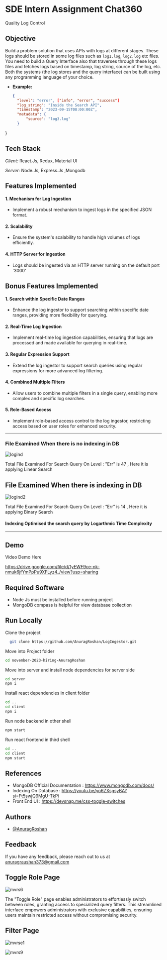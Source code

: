 # SDE Intern Assignment Chat360
Quality Log Control

## Objective

Build a problem solution that uses APIs with logs at different stages. These logs should be stored in some log files such as `log1.log`, `log2.log` etc files. 
You need to build a Query Interface also that traverses through these logs files and fetches logs based on timestamp, log string, source of the log, etc.
Both the systems (the log stores and the query interface) can be built using any programming language of your choice.

- **Example:**
  ```json
  {
	"level": "error", ["info", "error", "success"]
	"log_string": "Inside the Search API",
	"timestamp": "2023-09-15T08:00:00Z",    
    "metadata": {
        "source": "log3.log"
    }
}

## Tech Stack

*Client:* React.Js, Redux, Material UI

*Server:* Node.Js, Express.Js ,Mongodb

## Features Implemented

#### 1. Mechanism for Log Ingestion

- Implement a robust mechanism to ingest logs in the specified JSON format.

#### 2. Scalability

- Ensure the system's scalability to handle high volumes of logs efficiently.

#### 4. HTTP Server for Ingestion

- Logs should be ingested via an HTTP server running on the default port '3000'

## Bonus Features Implemented

#### 1. Search within Specific Date Ranges

- Enhance the log ingestor to support searching within specific date ranges, providing more flexibility for querying.

#### 2. Real-Time Log Ingestion

- Implement real-time log ingestion capabilities, ensuring that logs are processed and made available for querying in real-time.

#### 3. Regular Expression Support

- Extend the log ingestor to support search queries using regular expressions for more advanced log filtering.

#### 4. Combined Multiple Filters

- Allow users to combine multiple filters in a single query, enabling more complex and specific log searches.

#### 5. Role-Based Access

- Implement role-based access control to the log ingestor, restricting access based on user roles for enhanced security.

---

### File Examined When there is no indexing in DB

![logind](https://github.com/AnuragRoshan/images/blob/main/notIndex.png)

Total File Examined For Search Query On Level : "Err" is 47 , Here it is applying Linear Search

## File Examined When there is indexing in DB

![logind2](https://raw.githubusercontent.com/AnuragRoshan/images/main/index.png)

Total File Examined For Search Query On Level : “Err” is 14 , Here it is applying Binary Search

#### Indexing Optimised the search query by Logarthmic Time Complexity

---

## Demo

Video Demo Here

https://drive.google.com/file/d/1yEWF9ce-nk-nmuk6jfYmPpPu9XFLyz4_/view?usp=sharing

## Required Software

- Node Js must be installed before running project
- MongoDB compass is helpful for view database collection

## Run Locally

Clone the project

```bash
  git clone https://github.com/AnuragRoshan/LogIngestor.git
```

Move into Project folder

```bash
cd november-2023-hiring-AnuragRoshan
```

Move into server and install node dependencies for server side

```bash
cd server
npm i
```

Install react dependencies in client folder

```bash
cd ..
cd client
npm i
```

Run node backend in other shell

```bash
npm start
```

Run react frontend in third shell

```bash
cd ..
cd client
npm start
```

## References

- MongoDB Official Documentation : https://www.mongodb.com/docs/
- Indexing On Database : https://youtu.be/yo6ZXsgsyBA?si=Ft5swjQ9MgU-TkPi
- Front End UI : https://devsnap.me/css-toggle-switches

## Authors

- [@AnuragRoshan](https://github.com/AnuragRoshan)

## Feedback

If you have any feedback, please reach out to us at anuragraushan373@gmail.com

## Toggle Role Page

![mvrs6](https://github.com/AnuragRoshan/images/blob/main/log1.png)

The "Toggle Role" page enables administrators to effortlessly switch between roles, granting access to specialized query filters. This streamlined interface empowers administrators with exclusive capabilities, ensuring users maintain restricted access without compromising security.

## Filter Page

![mvrse1](https://github.com/AnuragRoshan/images/blob/main/log2.png)

![mvrs9](https://github.com/AnuragRoshan/images/blob/main/log3.png)
